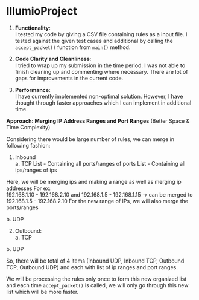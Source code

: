 # IllumioProject

1. **Functionality**:   
I tested my code by giving a CSV file containing rules as a input file. I tested against the given test cases and additional by calling the `accept_packet()` function from `main()` method. 

2. **Code Clarity and Cleanliness**:   
I tried to wrap up my submission in the time period. I was not able to finish cleaning up and commenting where necessary. There are lot of gaps for improvements in the current code.

3. **Performance**:   
I have currently implemented non-optimal solution. However, I have thought through faster approaches which I can implement in additional time.

**Approach: Merging IP Address Ranges and Port Ranges** (Better Space & Time Complexity)

Considering there would be large number of rules, we can merge in following fashion:
1. Inbound   
  a. TCP
  List - Containing all ports/ranges of ports
  List - Containing all ips/ranges of ips
  
  Here, we will be merging ips and making a range as well as merging ip addresses
  For ex:   
  192.168.1.10 - 192.168.2.10 and 192.168.1.5 - 192.168.1.15 -> can be merged to 192.168.1.5 - 192.168.2.10
  For the new range of IPs, we will also merge the ports/ranges
  
  b. UDP

2. Outbound:   
  a. TCP
  
  b. UDP
  
  So, there will be total of 4 items (Inbound UDP, Inbound TCP, Outbound TCP, Outbound UDP) and each with list of ip ranges and port ranges.
  
 We will be processing the rules only once to form this new organized list and each time `accept_packet()` is called, we will only go through this new list which will be more faster. 
 
 
